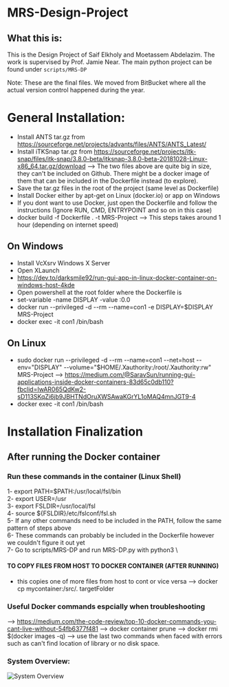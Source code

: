 # MRS-Design-Project

## What this is:

This is the Design Project of Saif Elkholy and Moetassem Abdelazim. The work is supervised by Prof. Jamie Near.
The main python project can be found under `scripts/MRS-DP`

Note: These are the final files. We moved from BitBucket where all the actual version control happened during the year.

# General Installation:
- Install ANTS tar.gz from https://sourceforge.net/projects/advants/files/ANTS/ANTS_Latest/
- Install iTKSnap tar.gz from https://sourceforge.net/projects/itk-snap/files/itk-snap/3.8.0-beta/itksnap-3.8.0-beta-20181028-Linux-x86_64.tar.gz/download
 --> The two files above are quite big in size, they can't be included on Github. There might be a docker image of them that can be included in the Dockerfile instead (to explore).
- Save the tar.gz files in the root of the project (same level as Dockerfile)
- Install Docker either by apt-get on Linux (docker.io) or app on Windows  
- If you dont want to use Docker, just open the Dockerfile and follow the instructions (Ignore RUN, CMD, ENTRYPOINT and so on in this case)
- docker build -f Dockerfile . -t MRS-Project --> This steps takes around 1 hour (depending on internet speed)

## On Windows
- Install  VcXsrv Windows X Server
- Open XLaunch
- https://dev.to/darksmile92/run-gui-app-in-linux-docker-container-on-windows-host-4kde
- Open powershell at the root folder where the Dockerfile is
- set-variable -name DISPLAY -value <YOUR-IP>:0.0
- docker run --privileged -d --rm --name=con1 -e DISPLAY=$DISPLAY MRS-Project
- docker exec -it con1 /bin/bash

## On Linux
- sudo docker run --privileged -d --rm --name=con1 --net=host --env="DISPLAY" --volume="$HOME/.Xauthority:/root/.Xauthority:rw" MRS-Project
--> https://medium.com/@SaravSun/running-gui-applications-inside-docker-containers-83d65c0db110?fbclid=IwAR065QdKw2-sD113SKqZi6jb9JBHTNdOruXWSAwaKGrYL1oMAQ4mnJGT9-4
- docker exec -it con1 /bin/bash

# Installation Finalization
## After running the Docker container
### Run these commands in the container (Linux Shell)
1- export PATH=$PATH:/usr/local/fsl/bin \
2- export USER=/usr \
3- export FSLDIR=/usr/local/fsl \
4- source ${FSLDIR}/etc/fslconf/fsl.sh \
5- If any other commands need to be included in the PATH, follow the same pattern of steps above \
6- These commands can probably be included in the Dockerfile however we couldn't figure it out yet \
7- Go to scripts/MRS-DP and run MRS-DP.py with python3 \

#### TO COPY FILES FROM HOST TO DOCKER CONTAINER (AFTER RUNNING)
- this copies one of more files from host to cont or vice versa
--> docker cp mycontainer:/src/. targetFolder

### Useful Docker commands espcially when troubleshooting
--> https://medium.com/the-code-review/top-10-docker-commands-you-cant-live-without-54fb6377f481
--> docker container prune
--> docker rmi $(docker images -q)
--> use the last two commands when faced with errors such as can't find location of library or no disk space.

### System Overview:

![System Overview](https://bitbucket.org/selkholy/mrs-design-project/raw/6c892c5c5a9e8e546891f546bf54200a70894084/Diagrams/mrs-design-python-project.jpg)

